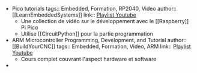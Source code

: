 - Pico tutorials
  tags:: Embedded, Formation, RP2040, Video
  author:: [[LearnEmbeddedSystems]]
  link:: [Playlist Youtube](https://www.youtube.com/playlist?list=PLEB5F4gTNK68IlRIJtcJ_2cW4dSdmreTw)
	- Une collection de vidéo sur le développement avec le [[Raspberry]] Pi Pico
	- Utilise [[CircuitPython]] pour la partie programmation
- ARM Microcontroller Programming, Development, and Tutorial
  author:: [[BuildYourCNC]]
  tags:: Embedded, Formation, Video, ARM
  link:: [Playlist Youtube](https://www.youtube.com/playlist?list=PL6PplMTH29SHgRPDufZhfMRoFwRAIrzOp)
	- Cours complet couvrant l'aspect hardware et software
-